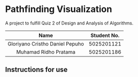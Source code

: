 # Pathfinding Visualization

A project to fulfill Quiz 2 of Design and Analysis of Algorithms.  
  
|               Name              | Student No.  |
|:-------------------------------:|:------------:|
| Gloriyano Cristho Daniel Pepuho |  5025201121  |
| Muhamad Ridho Pratama           |  5025201186  |

## Instructions for use

